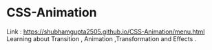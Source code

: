 # CSS-Animation
Link : https://shubhamgupta2505.github.io/CSS-Animation/menu.html
Learning about Transition , Animation ,Transformation and Effects .
